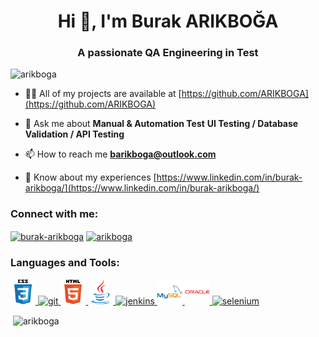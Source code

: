 <h1 align="center">Hi 👋, I'm Burak ARIKBOĞA</h1>
<h3 align="center">A passionate QA Engineering in Test</h3>

<p align="left"> <img src="https://komarev.com/ghpvc/?username=arikboga&label=Profile%20views&color=0e75b6&style=flat" alt="arikboga" /> </p>

- 👨‍💻 All of my projects are available at [https://github.com/ARIKBOGA](https://github.com/ARIKBOGA)

- 💬 Ask me about **Manual & Automation Test** **UI Testing / Database Validation / API Testing**

- 📫 How to reach me **barikboga@outlook.com**

- 📄 Know about my experiences [https://www.linkedin.com/in/burak-arikboga/](https://www.linkedin.com/in/burak-arikboga/)

<h3 align="left">Connect with me:</h3>
<p align="left">
<a href="https://linkedin.com/in/burak-arikboga" target="blank"><img align="center" src="https://raw.githubusercontent.com/rahuldkjain/github-profile-readme-generator/master/src/images/icons/Social/linked-in-alt.svg" alt="burak-arikboga" height="30" width="40" /></a>
<a href="https://www.hackerrank.com/arikboga" target="blank"><img align="center" src="https://raw.githubusercontent.com/rahuldkjain/github-profile-readme-generator/master/src/images/icons/Social/hackerrank.svg" alt="arikboga" height="30" width="40" /></a>
</p>

<h3 align="left">Languages and Tools:</h3>
<p align="left"> <a href="https://www.w3schools.com/css/" target="_blank" rel="noreferrer"> <img src="https://raw.githubusercontent.com/devicons/devicon/master/icons/css3/css3-original-wordmark.svg" alt="css3" width="40" height="40"/> </a> <a href="https://git-scm.com/" target="_blank" rel="noreferrer"> <img src="https://www.vectorlogo.zone/logos/git-scm/git-scm-icon.svg" alt="git" width="40" height="40"/> </a> <a href="https://www.w3.org/html/" target="_blank" rel="noreferrer"> <img src="https://raw.githubusercontent.com/devicons/devicon/master/icons/html5/html5-original-wordmark.svg" alt="html5" width="40" height="40"/> </a> <a href="https://www.java.com" target="_blank" rel="noreferrer"> <img src="https://raw.githubusercontent.com/devicons/devicon/master/icons/java/java-original.svg" alt="java" width="40" height="40"/> </a> <a href="https://www.jenkins.io" target="_blank" rel="noreferrer"> <img src="https://www.vectorlogo.zone/logos/jenkins/jenkins-icon.svg" alt="jenkins" width="40" height="40"/> </a> <a href="https://www.mysql.com/" target="_blank" rel="noreferrer"> <img src="https://raw.githubusercontent.com/devicons/devicon/master/icons/mysql/mysql-original-wordmark.svg" alt="mysql" width="40" height="40"/> </a> <a href="https://www.oracle.com/" target="_blank" rel="noreferrer"> <img src="https://raw.githubusercontent.com/devicons/devicon/master/icons/oracle/oracle-original.svg" alt="oracle" width="40" height="40"/> </a> <a href="https://www.selenium.dev" target="_blank" rel="noreferrer"> <img src="https://raw.githubusercontent.com/detain/svg-logos/780f25886640cef088af994181646db2f6b1a3f8/svg/selenium-logo.svg" alt="selenium" width="40" height="40"/> </a> </p>

<p>&nbsp;<img align="center" src="https://github-readme-stats.vercel.app/api?username=arikboga&show_icons=true&locale=en" alt="arikboga" /></p>
